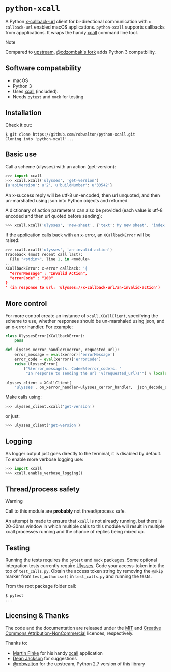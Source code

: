 # `python-xcall`

A Python [x-callback-url](http://x-callback-url.com) client for bi-directional communication with `x-callback-url` enabled macOS applications. `python-xcall` supports callbacks from appplications. It wraps the handy
[xcall](https://github.com/martinfinke/xcall) command line tool.

> [!NOTE]  
> Compared to [upstream](https://github.com/robwalton/python-xcall), [@cdzombak's fork](https://github.com/cdzombak/python-xcall) adds Python 3 compatbility.

## Software compatability

- macOS
- Python 3
- Uses [xcall](https://github.com/martinfinke/xcall) (included).
- Needs `pytest` and `mock` for testing

## Installation

Check it out:

```text
$ git clone https://github.com/robwalton/python-xcall.git
Cloning into 'python-xcall'...
```

## Basic use

Call a scheme (ulysses) with an action (get-version):

```python
>>> import xcall
>>> xcall.xcall('ulysses', 'get-version')
{u'apiVersion': u'2', u'buildNumber': u'33542'}
```

An x-success reply will be utf-8 un-encoded, then url unquoted, and then un-marshaled using json into Python objects and returned.

A dictionary of action parameters can also be provided (each value is utf-8 encoded and then url quoted before sending):

```python
>>> xcall.xcall('ulysses', 'new-sheet', {'text':'My new sheet', 'index':'2'})
```

If the application calls back with an x-error, an `XCallbackError` will be raised:

```python
>>> xcall.xcall('ulysses', 'an-invalid-action')
Traceback (most recent call last):
  File "<stdin>", line 1, in <module>
...
XCallbackError: x-error callback: '{
  "errorMessage" : "Invalid Action",
  "errorCode" : "100"
}
' (in response to url: 'ulysses://x-callback-url/an-invalid-action')
```

## More control

For more control create an instance of `xcall.XCallClient`, specifying the scheme to use, whether responses should be un-marshaled using json, and an x-error handler. For example:

```python
class UlyssesError(XCallbackError):
    pass

def ulysses_xerror_handler(xerror, requested_url):
    error_message = eval(xerror)['errorMessage']
    error_code = eval(xerror)['errorCode']
    raise UlyssesError(
        ("%(error_message)s. Code=%(error_code)s. "
         "In response to sending the url '%(requested_url)s'") % locals())

ulysses_client = XCallClient(
    'ulysses', on_xerror_handler=ulysses_xerror_handler,  json_decode_success=True)

```

Make calls using:

```python
>>> ulysses_client.xcall('get-version')
```

or just:

```python
>>> ulysses_client('get-version')
```

## Logging

As logger output just goes directly to the terminal, it is disabled by default. To enable more verbose logging use:

```python
>>> import xcall
>>> xcall.enable_verbose_logging()
```

## Thread/process safety

> [!WARNING]  
> Call to this module are __probably__ not thread/process safe.

An attempt is made to ensure that `xcall` is not already running, but there is 20-30ms window in which multiple calls to this module will result in multiple xcall processes running and the chance of replies being mixed up.

## Testing

Running the tests requires the `pytest` and `mock` packages. Some optional integration tests currently require [Ulysses](https://ulyssesapp.com). Code your  access-token into the top of `test_calls.py`. Obtain the access token string by removing the `@skip` marker from `test_authorise()` in `test_calls.py` and running the tests. 

From the root package folder call:

```text
$ pytest
...
```

## Licensing & Thanks

The code and the documentation are released under the [MIT](https://opensource.org/license/mit) and [Creative Commons Attribution-NonCommercial](https://creativecommons.org/licenses/by-nc/4.0/) licences, respectively.

Thanks to:

- [Martin Finke](https://github.com/martinfinke) for his handy [xcall](https://github.com/martinfinke/xcall) application
- [Dean Jackson](https://github.com/deanishe) for suggestions
- [@robwalton](https://github.com/robwalton) for the upstream, Python 2.7 version of this library
